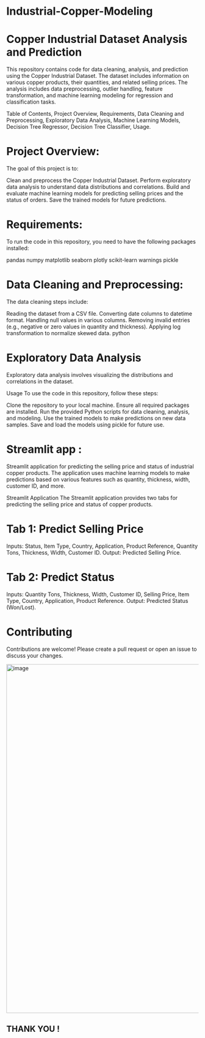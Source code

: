 # Industrial-Copper-Modeling

# Copper Industrial Dataset Analysis and Prediction
This repository contains code for data cleaning, analysis, and prediction using the Copper Industrial Dataset. The dataset includes information on various copper products, their quantities, and related selling prices. The analysis includes data preprocessing, outlier handling, feature transformation, and machine learning modeling for regression and classification tasks.

Table of Contents,
Project Overview,
Requirements,
Data Cleaning and Preprocessing,
Exploratory Data Analysis,
Machine Learning Models,
Decision Tree Regressor,
Decision Tree Classifier,
Usage.

# Project Overview:
The goal of this project is to:

Clean and preprocess the Copper Industrial Dataset.
Perform exploratory data analysis to understand data distributions and correlations.
Build and evaluate machine learning models for predicting selling prices and the status of orders.
Save the trained models for future predictions.
# Requirements:
To run the code in this repository, you need to have the following packages installed:

pandas
numpy
matplotlib
seaborn
plotly
scikit-learn
warnings
pickle

# Data Cleaning and Preprocessing:
The data cleaning steps include:

Reading the dataset from a CSV file.
Converting date columns to datetime format.
Handling null values in various columns.
Removing invalid entries (e.g., negative or zero values in quantity and thickness).
Applying log transformation to normalize skewed data.
python


# Exploratory Data Analysis
Exploratory data analysis involves visualizing the distributions and correlations in the dataset.




Usage
To use the code in this repository, follow these steps:

Clone the repository to your local machine.
Ensure all required packages are installed.
Run the provided Python scripts for data cleaning, analysis, and modeling.
Use the trained models to make predictions on new data samples.
Save and load the models using pickle for future use.

# Streamlit app :
Streamlit application for predicting the selling price and status of industrial copper products. The application uses machine learning models to make predictions based on various features such as quantity, thickness, width, customer ID, and more.

Streamlit Application
The Streamlit application provides two tabs for predicting the selling price and status of copper products.

# Tab 1: Predict Selling Price
Inputs: Status, Item Type, Country, Application, Product Reference, Quantity Tons, Thickness, Width, Customer ID.
Output: Predicted Selling Price.
# Tab 2: Predict Status
Inputs: Quantity Tons, Thickness, Width, Customer ID, Selling Price, Item Type, Country, Application, Product Reference.
Output: Predicted Status (Won/Lost).
# Contributing
Contributions are welcome! Please create a pull request or open an issue to discuss your changes.


<img width="911" alt="image" src="https://github.com/Krishnaganth22/Industrial-Copper-Modeling/assets/161042495/e1ee6a9d-ac61-4d25-ae00-495421632dca">

## THANK YOU ! ##

